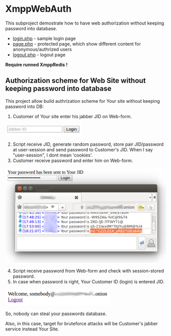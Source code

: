 # XmppWebAuth

This subproject demostrate how to have web authorization without keeping password into database.

* [login.php](login.php) - sample login page
* [page.php](page.php) - protected page, which show different content for anonymous/authrized users
* [logout.php](logout.php) - logout page

**Require runned XmppRedis !**

## Authorization scheme for Web Site without keeping password into database

This project allow build authrization scheme for Your site without keeping password into DB:

1. Customer of Your site enter his jabber JID on Web-form.

![Authorization scheme for Web Site without keeping password into database Step 1](step1.png)

2. Script receive JID, generate random password, store pair JID/password at user-session and send password to Customer's JID. When I say "user-session", I dont mean 'cookies'.
3. Customer receive password and enter him on Web-form.

![Authorization scheme for Web Site without keeping password into database Step 2](step2.png)

4. Script receive password from Web-form and check with session-stored password.
5. In case when password is right, Your Customer ID (login) is entered JID.

![Authorization scheme for Web Site without keeping password into database Step 3](step3.png)

So, nobody can steal your passwords database.

Also, in this case, target for bruteforce attacks will be Customer's jabber service instead Your Site.
